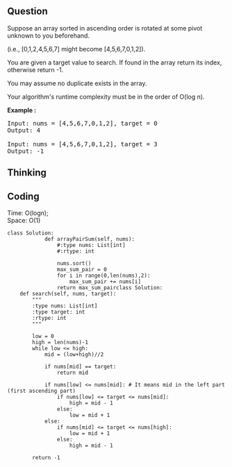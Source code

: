 ## Question
Suppose an array sorted in ascending order is rotated at some pivot unknown to you beforehand.<br>

(i.e., [0,1,2,4,5,6,7] might become [4,5,6,7,0,1,2]).<br>

You are given a target value to search. If found in the array return its index, otherwise return -1.<br>

You may assume no duplicate exists in the array.<br>

Your algorithm's runtime complexity must be in the order of O(log n).

**Example :**   
<pre>
Input: nums = [4,5,6,7,0,1,2], target = 0
Output: 4

Input: nums = [4,5,6,7,0,1,2], target = 3
Output: -1
</pre>

## Thinking


## Coding
Time: O(logn); <br>
Space: O(1)
```python3
class Solution:
            def arrayPairSum(self, nums):
                #:type nums: List[int]
                #:rtype: int

                nums.sort()
                max_sum_pair = 0
                for i in range(0,len(nums),2):
                    max_sum_pair += nums[i] 
                return max_sum_pairclass Solution:
    def search(self, nums, target):
        """
        :type nums: List[int]
        :type target: int
        :rtype: int
        """
        
        low = 0
        high = len(nums)-1
        while low <= high:
            mid = (low+high)//2
            
            if nums[mid] == target:
                return mid
            
            if nums[low] <= nums[mid]: # It means mid in the left part (first ascending part)
                if nums[low] <= target <= nums[mid]:
                    high = mid - 1
                else:
                    low = mid + 1
            else:
                if nums[mid] <= target <= nums[high]:
                    low = mid + 1
                else:
                    high = mid - 1
            
        return -1
```

